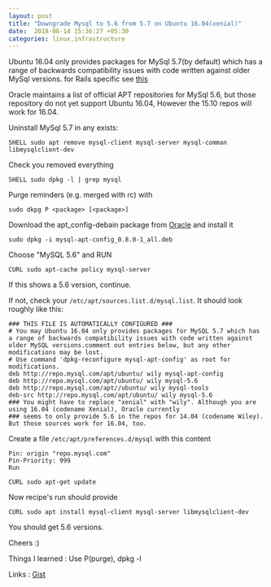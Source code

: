 ```yaml
---
layout: post
title: "Downgrade Mysql to 5.6 from 5.7 on Ubuntu 16.04(xenial)"
date:  2018-08-14 15:36:27 +05:30
categories: linux,infrastructure
---
```


Ubuntu 16.04 only provides packages for MySql 5.7(by default) which has a range of backwards compatibility issues
with code written against older MySql versions. for Rails specific see [this](https://github.com/brianmario/mysql2/issues/784)

Oracle maintains a list of official APT repositories for MySql 5.6, but those repository do not yet support
Ubuntu 16.04, However the 15.10 repos will work for 16.04.

Uninstall MySql 5.7 in any exists:

```SHELL sudo apt remove mysql-client mysql-server mysql-comman libmysqlclient-dev```

Check you removed everything

```SHELL sudo dpkg -l | grep mysql``` 

Purge reminders (e.g. merged with rc) with

```sudo dkpg P <package> [<package>]```

Download the apt_config-debain package from [Oracle](https://dev.mysql.com/get/mysql-apt-config_0.8.0-1_all.deb) and install it

```sudo dpkg -i mysql-apt-config_0.8.0-1_all.deb```

Choose "MySQL 5.6" and RUN

```CURL sudo apt-cache policy mysql-server```

If this shows a 5.6 version, continue.

If not, check your `/etc/apt/sources.list.d/mysql.list`. It should look roughly like this:

```CURL
### THIS FILE IS AUTOMATICALLY CONFIGURED ###
# You may Ubuntu 16.04 only provides packages for MySQL 5.7 which has a range of backwards compatibility issues with code written against older MySQL versions.comment out entries below, but any other modifications may be lost.
# Use command 'dpkg-reconfigure mysql-apt-config' as root for modifications.
deb http://repo.mysql.com/apt/ubuntu/ wily mysql-apt-config
deb http://repo.mysql.com/apt/ubuntu/ wily mysql-5.6
deb http://repo.mysql.com/apt//ubuntu/ wily mysql-tools
deb-src http://repo.mysql.com/apt/ubuntu/ wily mysql-5.6
### You might have to replace "xenial" with "wily". Although you are using 16.04 (codename Xenial), Oracle currently 
### seems to only provide 5.6 in the repos for 14.04 (codename Wiley). But those sources work for 16.04, too.

```

Create a file `/etc/apt/preferences.d/mysql` with this content

```CURL Package: *
Pin: origin "repo.mysql.com"
Pin-Priority: 999
Run
```

```CURL sudo apt-get update```

Now recipe's run should provide

```CURL sudo apt install mysql-client mysql-server libmysqlclient-dev```

You should get 5.6 versions.

Cheers :)

Things I learned : Use P(purge), dpkg -l

Links : [Gist](https://gist.github.com/Voronenko/31161ab292c7967fcd38c092335a99e1)